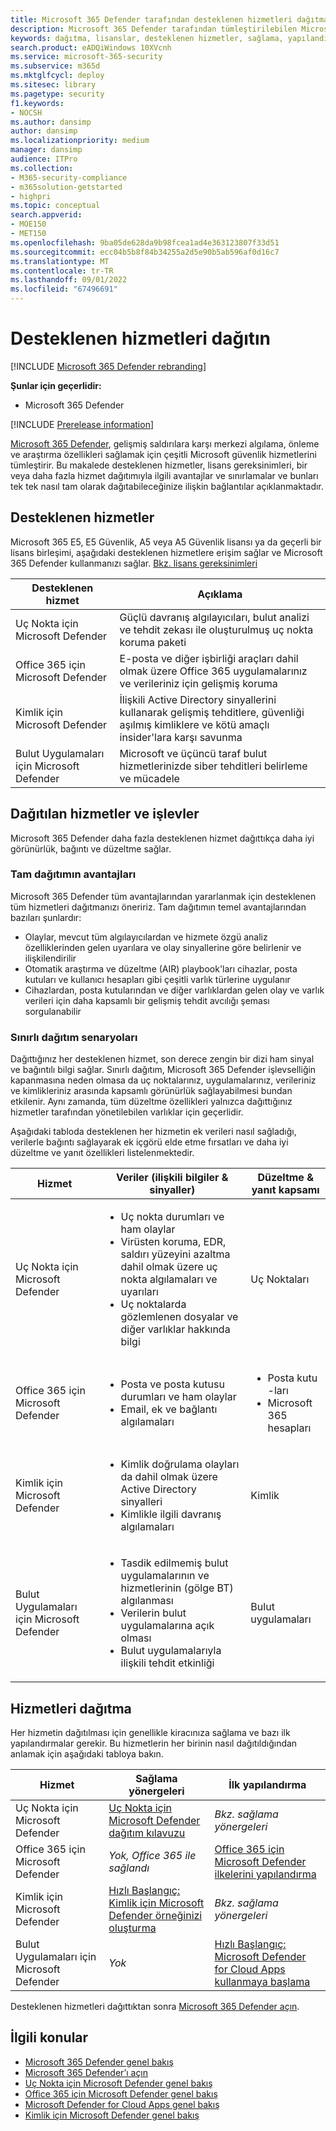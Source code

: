 ```yaml
---
title: Microsoft 365 Defender tarafından desteklenen hizmetleri dağıtma
description: Microsoft 365 Defender tarafından tümleştirilebilen Microsoft güvenlik hizmetleri, lisans gereksinimleri ve dağıtım yordamları hakkında bilgi edinin
keywords: dağıtma, lisanslar, desteklenen hizmetler, sağlama, yapılandırma Microsoft 365 Defender, M365, lisans uygunluğu, Uç Nokta için Microsoft Defender, Office 365 için Microsoft Defender, Kimlik için Microsoft Defender, Microsoft Defender for Cloud Apps, MCAS, E5, A5, EMS
search.product: eADQiWindows 10XVcnh
ms.service: microsoft-365-security
ms.subservice: m365d
ms.mktglfcycl: deploy
ms.sitesec: library
ms.pagetype: security
f1.keywords:
- NOCSH
ms.author: dansimp
author: dansimp
ms.localizationpriority: medium
manager: dansimp
audience: ITPro
ms.collection:
- M365-security-compliance
- m365solution-getstarted
- highpri
ms.topic: conceptual
search.appverid:
- MOE150
- MET150
ms.openlocfilehash: 9ba05de628da9b98fcea1ad4e363123807f33d51
ms.sourcegitcommit: ecc04b5b8f84b34255a2d5e90b5ab596af0d16c7
ms.translationtype: MT
ms.contentlocale: tr-TR
ms.lasthandoff: 09/01/2022
ms.locfileid: "67496691"
---
```

# <a name="deploy-supported-services"></a>Desteklenen hizmetleri dağıtın

[!INCLUDE [Microsoft 365 Defender rebranding](../includes/microsoft-defender.md)]


**Şunlar için geçerlidir:**
- Microsoft 365 Defender

[!INCLUDE [Prerelease information](../includes/prerelease.md)]

[Microsoft 365 Defender](microsoft-365-defender.md), gelişmiş saldırılara karşı merkezi algılama, önleme ve araştırma özellikleri sağlamak için çeşitli Microsoft güvenlik hizmetlerini tümleştirir. Bu makalede desteklenen hizmetler, lisans gereksinimleri, bir veya daha fazla hizmet dağıtımıyla ilgili avantajlar ve sınırlamalar ve bunları tek tek nasıl tam olarak dağıtabileceğinize ilişkin bağlantılar açıklanmaktadır.

## <a name="supported-services"></a>Desteklenen hizmetler

Microsoft 365 E5, E5 Güvenlik, A5 veya A5 Güvenlik lisansı ya da geçerli bir lisans birleşimi, aşağıdaki desteklenen hizmetlere erişim sağlar ve Microsoft 365 Defender kullanmanızı sağlar. [Bkz. lisans gereksinimleri](prerequisites.md#licensing-requirements)

| Desteklenen hizmet | Açıklama |
| ------ | ------ |
| Uç Nokta için Microsoft Defender | Güçlü davranış algılayıcıları, bulut analizi ve tehdit zekası ile oluşturulmuş uç nokta koruma paketi |
|Office 365 için Microsoft Defender | E-posta ve diğer işbirliği araçları dahil olmak üzere Office 365 uygulamalarınız ve verileriniz için gelişmiş koruma |
| Kimlik için Microsoft Defender | İlişkili Active Directory sinyallerini kullanarak gelişmiş tehditlere, güvenliği aşılmış kimliklere ve kötü amaçlı insider'lara karşı savunma |
| Bulut Uygulamaları için Microsoft Defender | Microsoft ve üçüncü taraf bulut hizmetlerinizde siber tehditleri belirleme ve mücadele |

## <a name="deployed-services-and-functionality"></a>Dağıtılan hizmetler ve işlevler

Microsoft 365 Defender daha fazla desteklenen hizmet dağıttıkça daha iyi görünürlük, bağıntı ve düzeltme sağlar.

### <a name="benefits-of-full-deployment"></a>Tam dağıtımın avantajları

Microsoft 365 Defender tüm avantajlarından yararlanmak için desteklenen tüm hizmetleri dağıtmanızı öneririz. Tam dağıtımın temel avantajlarından bazıları şunlardır:

- Olaylar, mevcut tüm algılayıcılardan ve hizmete özgü analiz özelliklerinden gelen uyarılara ve olay sinyallerine göre belirlenir ve ilişkilendirilir
- Otomatik araştırma ve düzeltme (AIR) playbook'ları cihazlar, posta kutuları ve kullanıcı hesapları gibi çeşitli varlık türlerine uygulanır
- Cihazlardan, posta kutularından ve diğer varlıklardan gelen olay ve varlık verileri için daha kapsamlı bir gelişmiş tehdit avcılığı şeması sorgulanabilir

### <a name="limited-deployment-scenarios"></a>Sınırlı dağıtım senaryoları

Dağıttığınız her desteklenen hizmet, son derece zengin bir dizi ham sinyal ve bağıntılı bilgi sağlar. Sınırlı dağıtım, Microsoft 365 Defender işlevselliğin kapanmasına neden olmasa da uç noktalarınız, uygulamalarınız, verileriniz ve kimlikleriniz arasında kapsamlı görünürlük sağlayabilmesi bundan etkilenir. Aynı zamanda, tüm düzeltme özellikleri yalnızca dağıttığınız hizmetler tarafından yönetilebilen varlıklar için geçerlidir.

Aşağıdaki tabloda desteklenen her hizmetin ek verileri nasıl sağladığı, verilerle bağıntı sağlayarak ek içgörü elde etme fırsatları ve daha iyi düzeltme ve yanıt özellikleri listelenmektedir.

| Hizmet | Veriler (ilişkili bilgiler & sinyaller) | Düzeltme & yanıt kapsamı |
| ------ | ------ | ------ |
| Uç Nokta için Microsoft Defender |<ul><li>Uç nokta durumları ve ham olaylar</li><li>Virüsten koruma, EDR, saldırı yüzeyini azaltma dahil olmak üzere uç nokta algılamaları ve uyarıları</li><li>Uç noktalarda gözlemlenen dosyalar ve diğer varlıklar hakkında bilgi</li></ul> |  Uç Noktaları |
|Office 365 için Microsoft Defender |<ul><li>Posta ve posta kutusu durumları ve ham olaylar</li><li>Email, ek ve bağlantı algılamaları</li></ul> | <ul><li>Posta kutu -ları</li><li>Microsoft 365 hesapları</li></ul> |
| Kimlik için Microsoft Defender |<ul><li>Kimlik doğrulama olayları da dahil olmak üzere Active Directory sinyalleri</li><li>Kimlikle ilgili davranış algılamaları</li></ul> | Kimlik |
| Bulut Uygulamaları için Microsoft Defender |<ul><li>Tasdik edilmemiş bulut uygulamalarının ve hizmetlerinin (gölge BT) algılanması</li><li>Verilerin bulut uygulamalarına açık olması</li><li>Bulut uygulamalarıyla ilişkili tehdit etkinliği</li></ul> | Bulut uygulamaları |

## <a name="deploy-the-services"></a>Hizmetleri dağıtma

Her hizmetin dağıtılması için genellikle kiracınıza sağlama ve bazı ilk yapılandırmalar gerekir. Bu hizmetlerin her birinin nasıl dağıtıldığından anlamak için aşağıdaki tabloya bakın.

| Hizmet | Sağlama yönergeleri | İlk yapılandırma |
| ------ | ------ | ------ |
| Uç Nokta için Microsoft Defender | [Uç Nokta için Microsoft Defender dağıtım kılavuzu](../defender-endpoint/deployment-phases.md) | *Bkz. sağlama yönergeleri* |
|Office 365 için Microsoft Defender | *Yok, Office 365 ile sağlandı* | [Office 365 için Microsoft Defender ilkelerini yapılandırma](/microsoft-365/security/office-365-security/defender-for-office-365#configure-atp-policies) |
| Kimlik için Microsoft Defender | [Hızlı Başlangıç: Kimlik için Microsoft Defender örneğinizi oluşturma](/azure-advanced-threat-protection/install-atp-step1) | *Bkz. sağlama yönergeleri* |
| Bulut Uygulamaları için Microsoft Defender | *Yok* | [Hızlı Başlangıç: Microsoft Defender for Cloud Apps kullanmaya başlama](/cloud-app-security/getting-started-with-cloud-app-security) |

Desteklenen hizmetleri dağıttıktan sonra [Microsoft 365 Defender açın](m365d-enable.md).

## <a name="related-topics"></a>İlgili konular

- [Microsoft 365 Defender genel bakış](microsoft-365-defender.md)
- [Microsoft 365 Defender’ı açın](m365d-enable.md)
- [Uç Nokta için Microsoft Defender genel bakış](../defender-endpoint/microsoft-defender-endpoint.md)
- [Office 365 için Microsoft Defender genel bakış](../office-365-security/defender-for-office-365.md)
- [Microsoft Defender for Cloud Apps genel bakış](/cloud-app-security/what-is-cloud-app-security)
- [Kimlik için Microsoft Defender genel bakış](/azure-advanced-threat-protection/what-is-atp)
